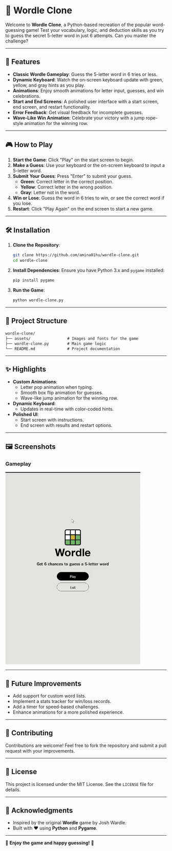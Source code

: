 # 🎯 Wordle Clone

Welcome to **Wordle Clone**, a Python-based recreation of the popular word-guessing game! Test your vocabulary, logic, and deduction skills as you try to guess the secret 5-letter word in just 6 attempts. Can you master the challenge?

---

## 🚀 Features

- **Classic Wordle Gameplay**: Guess the 5-letter word in 6 tries or less.
- **Dynamic Keyboard**: Watch the on-screen keyboard update with green, yellow, and gray hints as you play.
- **Animations**: Enjoy smooth animations for letter input, guesses, and win celebrations.
- **Start and End Screens**: A polished user interface with a start screen, end screen, and restart functionality.
- **Error Feedback**: Get visual feedback for incomplete guesses.
- **Wave-Like Win Animation**: Celebrate your victory with a jump rope-style animation for the winning row.

---

## 🎮 How to Play

1. **Start the Game**: Click "Play" on the start screen to begin.
2. **Make a Guess**: Use your keyboard or the on-screen keyboard to input a 5-letter word.
3. **Submit Your Guess**: Press "Enter" to submit your guess.
   - **Green**: Correct letter in the correct position.
   - **Yellow**: Correct letter in the wrong position.
   - **Gray**: Letter not in the word.
4. **Win or Lose**: Guess the word in 6 tries to win, or see the correct word if you lose.
5. **Restart**: Click "Play Again" on the end screen to start a new game.

---

## 🛠️ Installation

1. **Clone the Repository**:
    ```bash
    git clone https://github.com/amina01hu/wordle-clone.git
    cd wordle-clone
    ```

2. **Install Dependencies**:
    Ensure you have Python 3.x and `pygame` installed:
    ```bash
    pip install pygame
    ```

3. **Run the Game**:
    ```bash
    python wordle-clone.py
    ```

---

## 📂 Project Structure

```
wordle-clone/
├── assets/                # Images and fonts for the game
├── wordle-clone.py        # Main game logic
└── README.md              # Project documentation
```

---

## ✨ Highlights

- **Custom Animations**:
  - Letter pop animation when typing.
  - Smooth box flip animation for guesses.
  - Wave-like jump animation for the winning row.
- **Dynamic Keyboard**:
  - Updates in real-time with color-coded hints.
- **Polished UI**:
  - Start screen with instructions.
  - End screen with results and restart options.

---

## 🖼️ Screenshots

### Gameplay
![Gameplay](assets/game_play.gif)

---

## 🧩 Future Improvements

- Add support for custom word lists.
- Implement a stats tracker for win/loss records.
- Add a timer for speed-based challenges.
- Enhance animations for a more polished experience.

---

## 🤝 Contributing

Contributions are welcome! Feel free to fork the repository and submit a pull request with your improvements.

---

## 📜 License

This project is licensed under the MIT License. See the `LICENSE` file for details.

---

## 🌟 Acknowledgments

- Inspired by the original **Wordle** game by Josh Wardle.
- Built with ❤️ using **Python** and **Pygame**.

---

🎉 **Enjoy the game and happy guessing!** 🎉